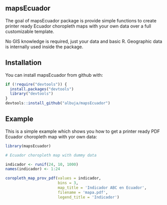 
<!-- README.md is generated from README.Rmd. Please edit that file -->
mapsEcuador
-----------

The goal of mapsEcuador package is provide simple functions to create printer ready Ecuador choropleth maps with your own data over a full customizable template. 

No GIS knowledge is required, just your data and basic R. Geographic data is internally used inside the package.

Installation
------------

You can install mapsEcuador from github with:

``` r
if (!require("devtools")) {
  install.packages("devtools")
  library("devtools")
}
devtools::install_github("albuja/mapsEcuador")
```

Example
--------

This is a simple example which shows you how to get a printer ready PDF Ecuador choropleth map with yor own data:

``` r
library(mapsEcuador)

# Ecuador choropleth map with dummy data

indicador <- runif(24, 10, 1000)
names(indicador) <- 1:24

coropleth_map_prov_pdf(values = indicador,
                       bins = 3,
                       map_title = 'Indicador ABC en Ecuador',
                       filename = 'mapa.pdf',
                       legend_title = 'Indicador')

```
